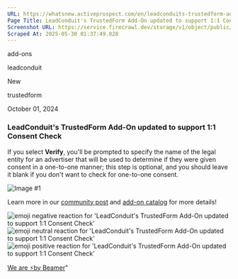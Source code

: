 ```yaml
---
URL: https://whatsnew.activeprospect.com/en/leadconduits-trustedform-add_on-updated-to-support-11-consent-check-bQSPCEa0
Page Title: LeadConduit's TrustedForm Add-On updated to support 1:1 Consent Check
Screenshot URL: https://service.firecrawl.dev/storage/v1/object/public/media/screenshot-1a8ec0dc-fd67-4657-a94a-be2c6ffd024e.png
Scraped At: 2025-05-30 01:37:49.828
---
```

add-ons





leadconduit




New






trustedform



October 01, 2024

### LeadConduit's TrustedForm Add-On updated to support 1:1 Consent Check

If you select **Verify**, you'll be prompted to specify the name of the legal entity for an advertiser that will be used to determine if they were given consent in a one-to-one manner; this step is optional, and you should leave it blank if you don't want to check for one-to-one consent.

![Image #1](https://app.getbeamer.com/pictures?id=424788-77-9CO-_vU9_77-9G--_vUpEQO-_vQPvv73vv73vv71pS--_ve-_vWBvUO-_vX0d77-9Mw_vv71h77-9&v=4)

Learn more in our [community post](https://community.activeprospect.com/posts/5098468) and [add-on catalog](https://activeprospect.com/leadconduit/add-on-services/trustedform/trustedform/) for more details!

![emoji negative reaction for 'LeadConduit's TrustedForm Add-On updated to support 1:1 Consent Check'](https://app.getbeamer.com/images/emojiNeg.svg)![emoji neutral reaction for 'LeadConduit's TrustedForm Add-On updated to support 1:1 Consent Check'](https://app.getbeamer.com/images/emojiNeut.svg)![emoji positive reaction for 'LeadConduit's TrustedForm Add-On updated to support 1:1 Consent Check'](https://app.getbeamer.com/images/emojiPos.svg)

[We are ⚡by Beamer](https://www.getbeamer.com/?ref=watermark_MErKJCnu12412_public&company=ActiveProspect&watermarkRef=powered&utm_term=MErKJCnu12412&utm_content=ActiveProspect&utm_source=standalone&utm_medium=footer&utm_campaign=powered)"

